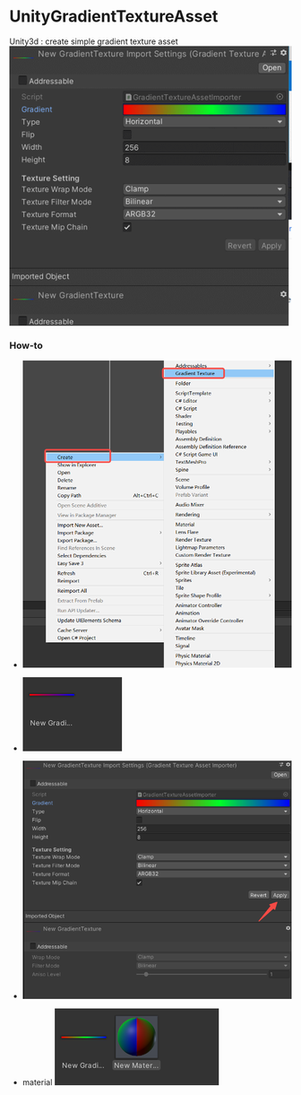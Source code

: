 # UnityGradientTextureAsset
Unity3d : create simple gradient texture asset
![setting](docs/setting.gif)
### How-to
 
- ![How to create](docs/create.png)
 
- ![new texture](docs/newtexture.png)

- ![edit](docs/edit.png)
- material ![mat](docs/mat.png)